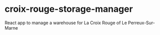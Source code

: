 # croix-rouge-storage-manager
React app to manage a warehouse for La Croix Rouge of Le Perreux-Sur-Marne
